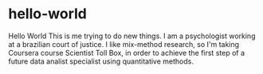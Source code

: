 # hello-world
Hello World
This is me trying to do new things.
I am a psychologist working at a brazilian court of justice.  I like mix-method research, so I'm taking Coursera course Scientist Toll Box, in order to achieve the first step of a future data analist specialist using quantitative methods.
